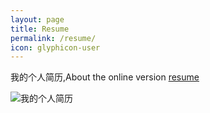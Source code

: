 ```yaml
---
layout: page
title: Resume
permalink: /resume/
icon: glyphicon-user
---
```


我的个人简历,About the online version [resume]()


![我的个人简历](../resume.jpg)
